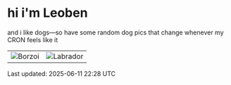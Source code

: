 # hi i'm Leoben

and i like dogs—so have some random dog pics that change whenever my CRON feels like it

|  |  |
|--------|----------|
| ![Borzoi](https://random-dog-vercel.vercel.app/api/random-borzoi?v=1749680888) | ![Labrador](https://random-dog-vercel.vercel.app/api/random-labrador?v=1749680888) |

Last updated: 2025-06-11 22:28 UTC
